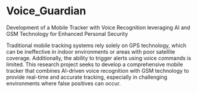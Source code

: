 # Voice_Guardian
Development of a Mobile Tracker with Voice Recognition leveraging AI and GSM Technology for Enhanced Personal Security


Traditional mobile tracking systems rely solely on GPS technology, which can be ineffective in indoor environments or areas with poor satellite coverage. Additionally, the ability to trigger alerts using voice commands is limited. This research project seeks to develop a comprehensive mobile tracker that combines AI-driven voice recognition with GSM technology to provide real-time and accurate tracking, especially in challenging environments where false positives can occur.
